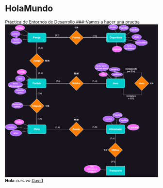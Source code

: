 # HolaMundo
Práctica de Entornos de Desarrollo
###-Vamos a hacer una prueba 
![foto](TorneoPadel.drawio.png)
**Hola**
_cursiva_
[David](https://github.com/davidmartin99/HolaMundo)
